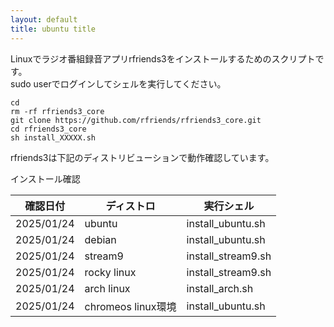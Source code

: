 ```yaml
---
layout: default
title: ubuntu title
---
```

Linuxでラジオ番組録音アプリrfriends3をインストールするためのスクリプトです。  
sudo userでログインしてシェルを実行してください。
   
```
cd
rm -rf rfriends3_core  
git clone https://github.com/rfriends/rfriends3_core.git
cd rfriends3_core
sh install_XXXXX.sh
```
   
rfriends3は下記のディストリビューションで動作確認しています。  
  
インストール確認  
  
|確認日付|ディストロ|実行シェル|  
|---|---|---|  
|2025/01/24|ubuntu|install_ubuntu.sh|  
|2025/01/24|debian|install_ubuntu.sh|  
|2025/01/24|stream9|install_stream9.sh|  
|2025/01/24|rocky linux|install_stream9.sh|  
|2025/01/24|arch linux|install_arch.sh|   
|2025/01/24|chromeos linux環境|install_ubuntu.sh|  
